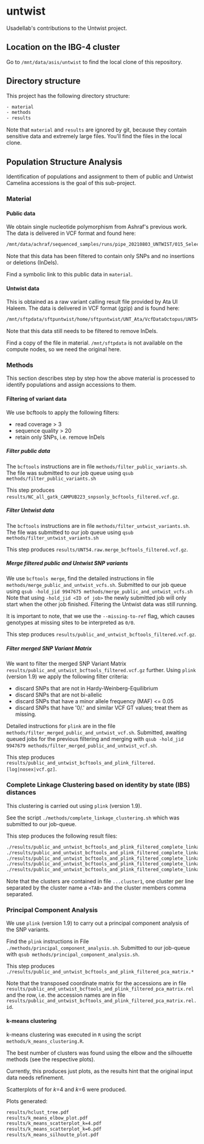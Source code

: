 # untwist

Usadellab's contributions to the Untwist project.

## Location on the IBG-4 cluster

Go to `/mnt/data/asis/untwist` to find the local clone of this repository.

## Directory structure

This project has the following directory structure:
```sh
- material
- methods
- results
```

Note that `material` and `results` are ignored by git, because they contain
sensitive data and extremely large files. You'll find the files in the local
clone.

## Population Structure Analysis

Identification of populations and assignment to them of public and Untwist
Camelina accessions is the goal of this sub-project.

### Material

#### Public data

We obtain single nucleotide polymorphism from Ashraf's previous work. The data
is delivered in VCF format and found here:
```sh
/mnt/data/achraf/sequenced_samples/runs/pipe_20210803_UNTWIST/015_SelectVariants-c-CAMPUB223_SNPS/NC_all_gatk_CAMPUB223_snpsonly.vcf
```
Note that this data has been filtered to contain only SNPs and no insertions or
deletions (InDels).

Find a symbolic link to this public data in `material`.

#### Untwist data

This is obtained as a raw variant calling result file provided by Ata Ul
Haleem. The data is delivered in VCF format (gzip) and is found here:
```sh
/mnt/sftpdata/sftpuntwist/home/sftpuntwist/UNT_Ata/VcfDataOctopus/UNT54.raw.merged.vcf.gz
```
Note that this data still needs to be filtered to remove InDels.

Find a copy of the file in material. `/mnt/sftpdata` is not available on the
compute nodes, so we need the original here.

### Methods

This section describes step by step how the above material is processed to
identify populations and assign accessions to them.

#### Filtering of variant data

We use bcftools to apply the following filters:
- read coverage > 3
- sequence quality > 20
- retain only SNPs, i.e. remove InDels

##### Filter public data

The `bcftools` instructions are in file `methods/filter_public_variants.sh`.
The file was submitted to our job queue using
`qsub methods/filter_public_variants.sh`

This step produces `results/NC_all_gatk_CAMPUB223_snpsonly_bcftools_filtered.vcf.gz`.

##### Filter Untwist data

The `bcftools` instructions are in file `methods/filter_untwist_variants.sh`.
The file was submitted to our job queue using
`qsub methods/filter_untwist_variants.sh`

This step produces `results/UNT54.raw.merge_bcftools_filtered.vcf.gz`.

##### Merge filtered public and Untwist SNP variants

We use `bcftools merge`, find the detailed instructions in file
`methods/merge_public_and_untwist_vcfs.sh`. Submitted to our job queue using
`qsub -hold_jid 9947675 methods/merge_public_and_untwist_vcfs.sh` Note that
using `-hold_jid <ID of job>` the newly submitted job will only start when the
other job finished. Filtering the Untwist data was still running.

It is important to note, that we use the `--missing-to-ref` flag, which causes
genotypes at missing sites to be interpreted as `0/0`.

This step produces `results/public_and_untwist_bcftools_filtered.vcf.gz`.

##### Filter merged SNP Variant Matrix

We want to filter the merged SNP Variant Matrix
`results/public_and_untwist_bcftools_filtered.vcf.gz` further.
Using `plink` (version 1.9) we apply the following filter criteria:
- discard SNPs that are not in Hardy-Weinberg-Equilibrium 
- discard SNPs that are not bi-allelic
- discard SNPs that have a minor allele frequency (MAF) <= 0.05
- discard SNPs that have '0/.' and similar VCF GT values; treat them as
  missing.

Detailed instructions for `plink` are in the file 
`methods/filter_merged_public_and_untwist_vcf.sh`. Submitted, awaiting
queued jobs for the previous filtering and merging with 
`qsub -hold_jid 9947679 methods/filter_merged_public_and_untwist_vcf.sh`.

This step produces
`results/public_and_untwist_bcftools_and_plink_filtered.[log|nosex|vcf.gz]`.

### Complete Linkage Clustering based on identity by state (IBS) distances

This clustering is carried out using `plink` (version 1.9).

See the script `./methods/complete_linkage_clustering.sh` which was submitted
to our job-queue.

This step produces the following result files:
```sh
./results/public_and_untwist_bcftools_and_plink_filtered_complete_linkage_clustering.cluster1
./results/public_and_untwist_bcftools_and_plink_filtered_complete_linkage_clustering.cluster2
./results/public_and_untwist_bcftools_and_plink_filtered_complete_linkage_clustering.cluster3
./results/public_and_untwist_bcftools_and_plink_filtered_complete_linkage_clustering.log
./results/public_and_untwist_bcftools_and_plink_filtered_complete_linkage_clustering.nosex
```

Note that the clusters are contained in file `...cluster1`, one cluster per
line separated by the cluster name a `<TAB>` and the cluster members comma
separated.

### Principal Component Analysis

We use `plink` (version 1.9) to carry out a principal component analysis of the
SNP variants.

Find the `plink` instructions in File
`./methods/principal_component_analysis.sh`. Submitted to our job-queue with
`qsub methods/principal_component_analysis.sh`.

This step produces
`./results/public_and_untwist_bcftools_and_plink_filtered_pca_matrix.*`

Note that the transposed coordinate matrix for the accessions are in file
`results/public_and_untwist_bcftools_and_plink_filtered_pca_matrix.rel` and the
row, i.e. the accession names are in file
`results/public_and_untwist_bcftools_and_plink_filtered_pca_matrix.rel.id`.

#### k-means clustering

k-means clustering was executed in `R` using the script `methods/k_means_clustering.R`.

The best number of clusters was found using the elbow and the silhouette
methods (see the respective plots).

Currently, this produces just plots, as the results hint that the original
input data needs refinement.

Scatterplots of for _k_=4 and _k_=6 were produced.

Plots generated:
```sh
results/hclust_tree.pdf
results/k_means_elbow_plot.pdf
results/k_means_scatterplot_k=4.pdf
results/k_means_scatterplot_k=6.pdf
results/k_means_silhoutte_plot.pdf
```
